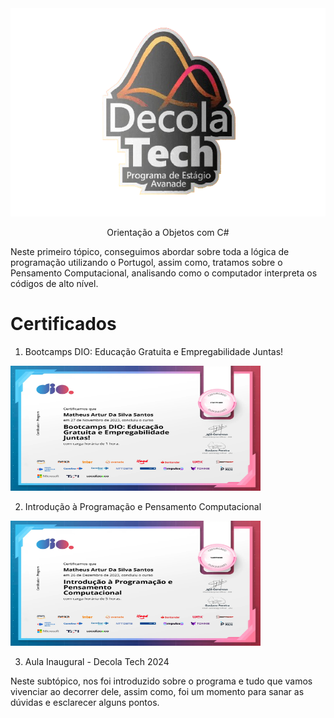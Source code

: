 <div text align="center">

<img src="Imagens/Perfil.png">

Orientação a Objetos com C#

</div>

Neste primeiro tópico, conseguimos abordar sobre toda a lógica de programação utilizando o Portugol, assim como, 
tratamos sobre o Pensamento Computacional, analisando como o computador interpreta os códigos de alto nível. 


# Certificados 

1. Bootcamps DIO: Educação Gratuita e Empregabilidade Juntas!

<img src="Certificados/EGEJ.jpg" width="400" height="200">

2. Introdução à Programação e Pensamento Computacional 

<img src="Certificados/IPPC.jpg" width="400" height="200">

3. Aula Inaugural - Decola Tech 2024

Neste subtópico, nos foi introduzido sobre o programa e tudo que vamos vivenciar ao decorrer dele, assim como, 
foi um momento para sanar as dúvidas e esclarecer alguns pontos. 